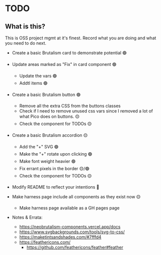 # TODO

## What is this?

This is OSS project mgmt at it's finest. Record what you are doing and what you need to do next.

- Create a basic Brutalism card to demonstrate potential 🟢
- Update areas marked as "Fix" in card component 🟢
  - Update the vars 🟢
  - Addtl items 🟢

- Create a basic Brutalism button 🟢
  - Remove all the extra CSS from the buttons classes 
  - Check if I need to remove unused css vars since I removed a lot of what Pico does on buttons. 🟡
  - Check the component for TODOs 🟡

- Create a basic Brutalism accordion 🟡
  - Add the "+" SVG 🟢
  - Make the "+" rotate upon clicking 🟢
  - Make font weight heavier 🟢
  - Fix errant pixels in the border 🟡/🟢
  - Check the component for TODOs 🟡


- Modify README to reflect your intentions 🔴
- Make harness page include all components as they exist now 🟡
  - Make harness page available as a GH pages page


- Notes & Errata:
  - https://neobrutalism-components.vercel.app/docs
  - https://www.svgbackgrounds.com/tools/svg-to-css/
  - https://maketintsandshades.com/#7fffd4 
  - https://feathericons.com/
    - https://github.com/feathericons/feather#feather
